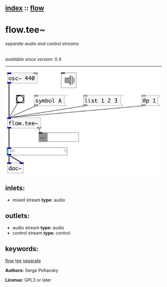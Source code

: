 [index](index.html) :: [flow](category_flow.html)
---

# flow.tee~

###### separate audio and control streams

*available since version:* 0.4

---




[![example](../examples/img/flow.tee~.jpg)](../examples/pd/flow.tee~.pd)









## inlets:

* mixed stream 
__type:__ audio<br>



## outlets:

* audio stream
__type:__ audio<br>
* control stream
__type:__ control<br>



## keywords:

[flow](keywords/flow.html)
[tee](keywords/tee.html)
[separate](keywords/separate.html)






**Authors:** Serge Poltavsky




**License:** GPL3 or later





